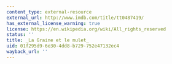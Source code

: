 ```yaml
---
content_type: external-resource
external_url: http://www.imdb.com/title/tt0487419/
has_external_license_warning: true
license: https://en.wikipedia.org/wiki/All_rights_reserved
status: ''
title: _La Graine et le mulet_
uid: 01f295d9-6e30-4dd8-b729-752e47132ec4
wayback_url: ''
---
```

